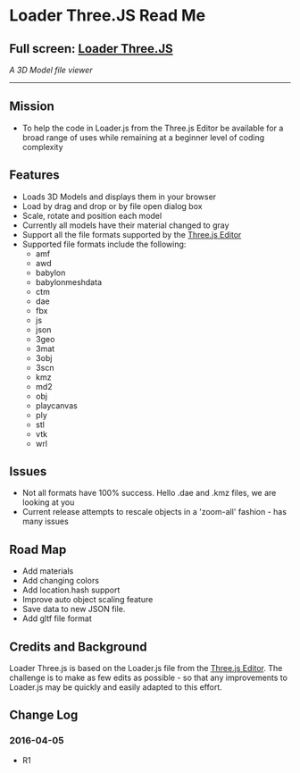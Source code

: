 Loader Three.JS Read Me
===

## Full screen: [Loader Three.JS ]( http://jaanga.github.io/cookbook-threejs/viewers/loader-threejs/ )

_A 3D Model file viewer_

***
## Mission

* To help the code in Loader.js from the Three.js Editor be available for a broad range of uses while remaining at a beginner level of coding complexity
  
## Features

* Loads 3D Models and displays them in your browser
* Load by drag and drop or by file open dialog box
* Scale, rotate and position each model
* Currently all models have their material changed to gray
* Support all the file formats supported by the [Three.js Editor]( http://threejs.org/editor/ )
* Supported file formats include the following:
	* amf
	* awd
	* babylon
	* babylonmeshdata
	* ctm
	* dae
	* fbx
	* js
	* json
	* 3geo
	* 3mat
	* 3obj
	* 3scn
	* kmz
	* md2
	* obj
	* playcanvas
	* ply
	* stl
	* vtk
	* wrl

## Issues

* Not all formats have 100% success. Hello .dae and .kmz files, we are looking at you
* Current release attempts to rescale objects in a 'zoom-all' fashion - has many issues

## Road Map

* Add materials
* Add changing colors
* Add location.hash support
* Improve auto object scaling feature
* Save data to new JSON file.
* Add gltf file format
 
## Credits and Background

Loader Three.js is based on the Loader.js file from the [Three.js Editor]( http://threejs.org/editor/ ).
The challenge is to make as few edits as possible - so that any improvements to Loader.js may be quickly and easily adapted to this effort.


## Change Log

### 2016-04-05

* R1


